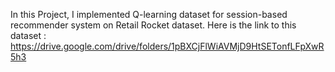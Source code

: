 In this Project, I implemented Q-learning dataset for session-based recommender system on Retail Rocket dataset. Here is the link to this dataset : https://drive.google.com/drive/folders/1pBXCjFlWiAVMjD9HtSETonfLFpXwR5h3
